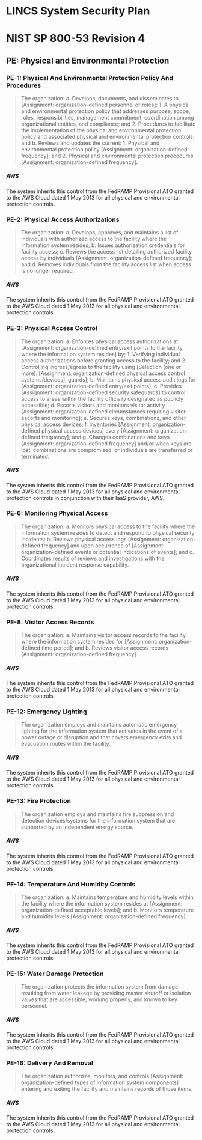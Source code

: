 # LINCS System Security Plan

# NIST SP 800-53 Revision 4

## PE: Physical and Environmental Protection

### PE-1: Physical And Environmental Protection Policy And Procedures

> The organization:
>   a.  Develops, documents, and disseminates to [Assignment: organization-defined
> personnel or roles]:
>     1.  A physical and environmental protection policy that addresses purpose,
> scope, roles, responsibilities, management commitment, coordination among organizational entities, and compliance; and
>     2.  Procedures to facilitate the implementation of the physical and environmental
> protection policy and associated physical and environmental protection controls; and
>   b.  Reviews and updates the current:
>     1.  Physical and environmental protection  policy [Assignment: organization-defined
> frequency]; and
>     2.  Physical and environmental protection procedures [Assignment: organization-defined
> frequency].

##### AWS

The system inherits this control from the FedRAMP Provisional ATO granted to the AWS Cloud dated 1 May 2013 for all physical and environmental protection controls.


### PE-2: Physical Access Authorizations

> The organization:
>   a.  Develops, approves, and maintains a list of individuals with authorized
> access to the facility where the information system resides;
>   b.  Issues authorization credentials for facility access;
>   c.  Reviews the access list detailing authorized facility access by individuals
> [Assignment: organization-defined frequency]; and
>   d.  Removes individuals from the facility access list when access is no longer
> required.

##### AWS

The system inherits this control from the FedRAMP Provisional ATO granted to the AWS Cloud dated 1 May 2013 for all physical and environmental protection controls.


### PE-3: Physical Access Control

> The organization:
>   a.  Enforces physical access authorizations at [Assignment: organization-defined
> entry/exit points to the facility where the information system resides] by;
>     1.  Verifying individual access authorizations before granting access to the
> facility; and
>     2.  Controlling ingress/egress to the facility using [Selection (one or more):
> [Assignment: organization-defined physical access control systems/devices]; guards];
>   b.  Maintains physical access audit logs for [Assignment: organization-defined
> entry/exit points];
>   c.  Provides [Assignment: organization-defined security safeguards] to control
> access to areas within the facility officially designated as publicly accessible;
>   d.  Escorts visitors and monitors visitor activity [Assignment: organization-defined
> circumstances requiring visitor escorts and monitoring];
>   e.  Secures keys, combinations, and other physical access devices;
>   f.  Inventories [Assignment: organization-defined physical access devices] every
> [Assignment: organization-defined frequency]; and
>   g.  Changes combinations and keys [Assignment: organization-defined frequency]
> and/or when keys are lost, combinations are compromised, or individuals are transferred or terminated.

##### AWS

The system inherits this control from the FedRAMP Provisional ATO granted to the AWS Cloud dated 1 May 2013 for all physical and environmental protection controls in conjunction with their IaaS provider, AWS.


### PE-6: Monitoring Physical Access

> The organization:
>   a.  Monitors physical access to the facility where the information system resides
> to detect and respond to physical security incidents;
>   b.  Reviews physical access logs [Assignment: organization-defined frequency]
> and upon occurrence of [Assignment: organization-defined events or potential indications of events]; and
>   c.  Coordinates results of reviews and investigations with the organizational
> incident response capability.

##### AWS

The system inherits this control from the FedRAMP Provisional ATO granted to the AWS Cloud dated 1 May 2013 for all physical and environmental protection controls.


### PE-8: Visitor Access Records

> The organization:
>   a.  Maintains visitor access records to the facility where the information system
> resides for [Assignment: organization-defined time period]; and
>   b.  Reviews visitor access records [Assignment: organization-defined frequency].

##### AWS

The system inherits this control from the FedRAMP Provisional ATO granted to the AWS Cloud dated 1 May 2013 for all physical and environmental protection controls.


### PE-12: Emergency Lighting

> The organization employs and maintains automatic emergency lighting for the information system that activates in the event of a power outage or disruption and that covers emergency exits and evacuation routes within the facility.

##### AWS

The system inherits this control from the FedRAMP Provisional ATO granted to the AWS Cloud dated 1 May 2013 for all physical and environmental protection controls.


### PE-13: Fire Protection

> The organization employs and maintains fire suppression and detection devices/systems for the information system that are supported by an independent energy source.

##### AWS

The system inherits this control from the FedRAMP Provisional ATO granted to the AWS Cloud dated 1 May 2013 for all physical and environmental protection controls.


### PE-14: Temperature And Humidity Controls

> The organization:
>   a.  Maintains temperature and humidity levels within the facility where the
> information system resides at [Assignment: organization-defined acceptable levels]; and
>   b.  Monitors temperature and humidity levels [Assignment: organization-defined
> frequency].

##### AWS

The system inherits this control from the FedRAMP Provisional ATO granted to the AWS Cloud dated 1 May 2013 for all physical and environmental protection controls.


### PE-15: Water Damage Protection

> The organization protects the information system from damage resulting from water leakage by providing master shutoff or isolation valves that are accessible, working properly, and known to key personnel.

##### AWS

The system inherits this control from the FedRAMP Provisional ATO granted to the AWS Cloud dated 1 May 2013 for all physical and environmental protection controls.


### PE-16: Delivery And Removal

> The organization authorizes, monitors, and controls [Assignment: organization-defined types of information system components] entering and exiting the facility and maintains records of those items.

##### AWS

The system inherits this control from the FedRAMP Provisional ATO granted to the AWS Cloud dated 1 May 2013 for all physical and environmental protection controls.



